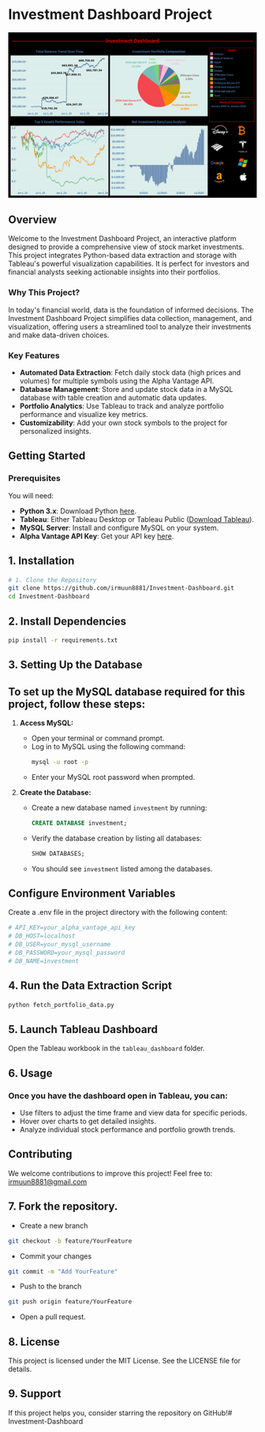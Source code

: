 # Investment Dashboard Project

![Investment Dashboard](tableau_dashboard/Tableau%20Dashboard.png "Investment Dashboard")

## Overview

Welcome to the Investment Dashboard Project, an interactive platform designed to provide a comprehensive view of stock market investments. This project integrates Python-based data extraction and storage with Tableau's powerful visualization capabilities. It is perfect for investors and financial analysts seeking actionable insights into their portfolios.

### Why This Project?

In today's financial world, data is the foundation of informed decisions. The Investment Dashboard Project simplifies data collection, management, and visualization, offering users a streamlined tool to analyze their investments and make data-driven choices.

### Key Features

- **Automated Data Extraction**: Fetch daily stock data (high prices and volumes) for multiple symbols using the Alpha Vantage API.
- **Database Management**: Store and update stock data in a MySQL database with table creation and automatic data updates.
- **Portfolio Analytics**: Use Tableau to track and analyze portfolio performance and visualize key metrics.
- **Customizability**: Add your own stock symbols to the project for personalized insights.

## Getting Started

### Prerequisites

You will need:
- **Python 3.x**: Download Python [here](https://www.python.org/downloads/).
- **Tableau**: Either Tableau Desktop or Tableau Public ([Download Tableau](https://www.tableau.com/products/desktop/download)).
- **MySQL Server**: Install and configure MySQL on your system.
- **Alpha Vantage API Key**: Get your API key [here](https://www.alphavantage.co/support/#api-key).

## 1. Installation

```bash
# 1. Clone the Repository
git clone https://github.com/irmuun8881/Investment-Dashboard.git
cd Investment-Dashboard
```

## 2. Install Dependencies
```bash
pip install -r requirements.txt
```
## 3. Setting Up the Database

## To set up the MySQL database required for this project, follow these steps:

1. **Access MySQL:**
   - Open your terminal or command prompt.
   - Log in to MySQL using the following command:
     ```bash
     mysql -u root -p
     ```
   - Enter your MySQL root password when prompted.

2. **Create the Database:**
   - Create a new database named `investment` by running:
     ```sql
     CREATE DATABASE investment;
     ```
   - Verify the database creation by listing all databases:
     ```sql
     SHOW DATABASES;
     ```
   - You should see `investment` listed among the databases.

## Configure Environment Variables

Create a .env file in the project directory with the following content:
```bash
# API_KEY=your_alpha_vantage_api_key
# DB_HOST=localhost
# DB_USER=your_mysql_username
# DB_PASSWORD=your_mysql_password
# DB_NAME=investment
```

## 4. Run the Data Extraction Script
```bash
python fetch_portfolio_data.py
```

## 5. Launch Tableau Dashboard
Open the Tableau workbook in the `tableau_dashboard` folder.

## 6. Usage
### Once you have the dashboard open in Tableau, you can:

- Use filters to adjust the time frame and view data for specific periods.
- Hover over charts to get detailed insights.
- Analyze individual stock performance and portfolio growth trends.
## Contributing
We welcome contributions to improve this project! Feel free to: irmuun8881@gmail.com

## 7. Fork the repository.
- Create a new branch
```bash
git checkout -b feature/YourFeature
```
- Commit your changes 
```bash
git commit -m "Add YourFeature"
```
- Push to the branch 
```bash
git push origin feature/YourFeature
```
- Open a pull request.
## 8. License
This project is licensed under the MIT License. See the LICENSE file for details.

## 9. Support
If this project helps you, consider starring the repository on GitHub!# Investment-Dashboard
